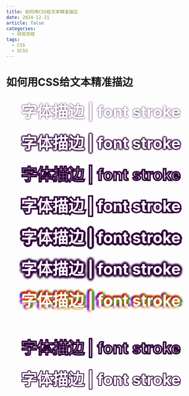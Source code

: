 ```yaml
---
title: 如何用CSS给文本精准描边
date: 2024-12-21
article: false
categories:
  - 经验总结
tags:
  - CSS
  - SCSS
---
```



# 如何用CSS给文本精准描边

  <style>
  .text {
    text-align: center;
    font-size: 42px;
    line-height: 2;
    color: #fff;
    font-weight: bold;
  }

  .native-text-shadow {
    text-shadow: 0 0 4px #32003C;
  }

  .multiple-text-shadow {
    text-shadow: 0 0 4px #32003C,
    0 0 4px #32003C,
    0 0 4px #32003C,
    0 0 4px #32003C,
    0 0 4px #32003C,
    0 0 4px #32003C,
    0 0 4px #32003C;
  }

  .native-webkit-text-stroke {
    -webkit-text-stroke: 4px #32003C;
  }
  .improve-webkit-text-stroke {
    -webkit-text-stroke: 8px #32003C;
    position: relative;
    z-index: 1;
  }
  .improve-webkit-text-stroke:after {
    content: "字体描边 | font stroke";
    color: #fff;
    position: absolute;
    z-index: 2;
    left: 0;
    right: 0;
    top: 0;
    -webkit-text-stroke-width: 0;
  }

  /*没有模糊的字体阴影*/
  /*上，右移动6px则 右上移动距离x,y 轴移动距离应该为 4px （6 / √2 ≈ 4.23 对角线长度为6的正方形的边长）  */
  .text-stroke-no-blur {
    text-shadow: 6px 0 0 #32003C,
    -6px 0 0 #32003C,
    0 6px 0 #32003C,
    0 -6px 0 #32003C,
    4px 4px 0 #32003C,
    -4px 4px 0 #32003C,
    4px -4px 0 #32003C,
    -4px -4px 0 #32003C;
  }

  .text-stroke {
    text-shadow: 0 -6px 4px #32003C, /*上*/
    4px -4px 4px #32003C, /*右上*/
    6px 0 4px #32003C, /*右*/
    4px 4px 4px #32003C, /*右下*/
    0 6px 4px #32003C, /*下*/
    -4px 4px 4px #32003C, /*左下*/
    -6px 0 4px #32003C, /*左*/
    -4px -4px 4px #32003C; /*左上*/
  }

  .text-stroke-colours {
    text-shadow: 0 -6px 4px #ff0000, /*上*/
    4px -4px 4px #46ff00, /*右上*/
    6px 0 4px #32003c, /*右*/
    4px 4px 4px #ffffff, /*右下*/
    0 6px 4px #ffd500, /*下*/
    -4px 4px 4px #ee00ff, /*左下*/
    -6px 0 4px #0021ff, /*左*/
    -4px -4px 4px #000000; /*左上*/
  }
  .svg-text-stroke {
    margin-top: 100px;
  }
  .svg-text-stroke svg,
  .improve-svg-text-stroke svg {
    overflow: visible;
    height: 2em;
  }
  .svg-text-stroke text,
  .improve-svg-text-stroke text{
    text-anchor: middle; /*文本居中*/
    fill: currentColor;  /*文本颜色*/
  }
  .svg-text-stroke text,
  .improve-svg-text-stroke use{
    stroke: #32003C;    /*描边颜色*/
    stroke-width: 4px;  /*控制描边宽度*/
    stroke-linejoin: round;  /*描边转角处理方式*/
  }
  </style>


<div class="native-text-shadow text">
  字体描边 | font stroke
</div>
<div class="multiple-text-shadow text">
  字体描边 | font stroke
</div>
<div class="native-webkit-text-stroke text">
  字体描边 | font stroke
</div>
<div class="improve-webkit-text-stroke text">
  字体描边 | font stroke
</div>
<div class="text-stroke-no-blur text">
  字体描边 | font stroke
</div>
<div class="text-stroke text">
  字体描边 | font stroke
</div>
<div class="text-stroke-colours text">
  字体描边 | font stroke
</div>

<div class="svg-text-stroke text">
  <svg>
    <text x='50%' >字体描边 | font stroke</text>
  </svg>
</div>
<div class="improve-svg-text-stroke text">
  <svg>
    <!--use 会完全复制 text 中的内容-->
    <use xlink:href="#text"></use>
    <text x='50%' id="text">字体描边 | font stroke</text>
  </svg>
</div>
